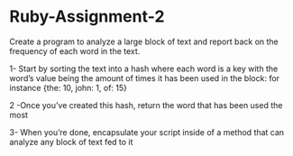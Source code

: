 Ruby-Assignment-2
=================
   Create a program to analyze a large block of text and report back on the frequency of each word in the text.

   1- Start by sorting the text into a hash where each word is a key with the word’s value being the amount of 
       times it has been used in the block: for instance  {the: 10, john: 1, of: 15}

   2 -Once you’ve created this hash, return the word that has been used the most

   3- When you’re done, encapsulate your script inside of a method that can analyze any block of text fed to it

